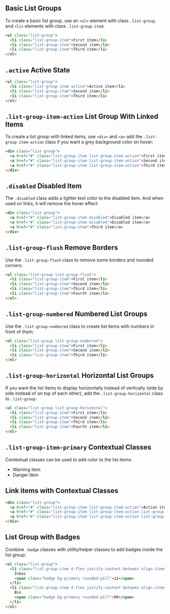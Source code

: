 ## Basic List Groups

To create a basic list group, use an `<ul>` element with class `.list-group`, and `<li>` elements with class `.list-group-item`:
```html
<ul class="list-group">
  <li class="list-group-item">First item</li>
  <li class="list-group-item">Second item</li>
  <li class="list-group-item">Third item</li>
</ul>
```
## `.active` Active State
```html
<ul class="list-group">
  <li class="list-group-item active">Active item</li>
  <li class="list-group-item">Second item</li>
  <li class="list-group-item">Third item</li>
</ul>
```

## `.list-group-item-action` List Group With Linked Items

To create a list group with linked items, use `<div>` and `<a>` add the `.list-group-item-action` class if you want a grey background color on hover:
```html
<div class="list-group">
  <a href="#" class="list-group-item list-group-item-action">First item</a>
  <a href="#" class="list-group-item list-group-item-action">Second item</a>
  <a href="#" class="list-group-item list-group-item-action">Third item</a>
</div>
```

## `.disabled` Disabled Item

The `.disabled` class adds a lighter text color to the disabled item. And when used on links, it will remove the hover effect:
```html
<div class="list-group">
  <a href="#" class="list-group-item disabled">Disabled item</a>
  <a href="#" class="list-group-item disabled">Disabled item</a>
  <a href="#" class="list-group-item">Third item</a>
</div>
```

## `.list-group-flush` Remove Borders

Use the `.list-group-flush` class to remove some borders and rounded corners:
```html
<ul class="list-group list-group-flush">
  <li class="list-group-item">First item</li>
  <li class="list-group-item">Second item</li>
  <li class="list-group-item">Third item</li>
  <li class="list-group-item">Fourth item</li>
</ul>
```

## `.list-group-numbered` Numbered List Groups

Use the `.list-group-numbered` class to create list items with numbers in front of them:
```html
<ol class="list-group list-group-numbered">
  <li class="list-group-item">First item</li>
  <li class="list-group-item">Second item</li>
  <li class="list-group-item">Third item</li>
</ol>
```

## `.list-group-horizontal` Horizontal List Groups

If you want the list items to display horizontally instead of vertically (side by side instead of on top of each other), add the `.list-group-horizontal` class to `.list-group`:
```html
<ul class="list-group list-group-horizontal">
  <li class="list-group-item">First item</li>
  <li class="list-group-item">Second item</li>
  <li class="list-group-item">Third item</li>
  <li class="list-group-item">Fourth item</li>
</ul>
```

## `.list-group-item-primary` Contextual Classes

Contextual classes can be used to add color to the list items:

<ul class="list-group">
  <li class="list-group-item list-group-item-warning">Warning item</li>
  <li class="list-group-item list-group-item-danger">Danger item</li>
</ul>


## Link items with Contextual Classes
```html
<div class="list-group">
  <a href="#" class="list-group-item list-group-item-action">Action item</a>
  <a href="#" class="list-group-item list-group-item-action list-group-item-info">Info item</a>
  <a href="#" class="list-group-item list-group-item-action list-group-item-warning">Warning item</a>
</div>
```

## List Group with Badges

Combine `.badge` classes with utility/helper classes to add badges inside the list group:
```html
<ul class="list-group">
  <li class="list-group-item d-flex justify-content-between align-items-center">
    Inbox
    <span class="badge bg-primary rounded-pill">12</span>
  </li>
  <li class="list-group-item d-flex justify-content-between align-items-center">
    Bin
    <span class="badge bg-primary rounded-pill">99</span>
  </li>
</ul>
```
